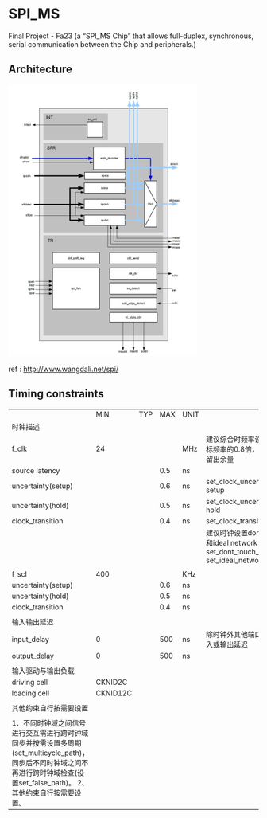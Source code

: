 # SPI_MS
Final Project - Fa23 (a “SPI_MS Chip” that allows full-duplex, synchronous, serial communication between the Chip and peripherals.)

## Architecture

![Architecture](images/Architecture.png)

ref : http://www.wangdali.net/spi/

## Timing constraints

|                                                           |          |      |      |      |                                                              |
| ------------------------------------------------------------ | -------- | ---- | ---- | ---- | ------------------------------------------------------------ |
|                                                              | MIN      | TYP  | MAX  | UNIT |                                                              |
| 时钟描述                                                     |          |      |      |      |                                                              |
| f_clk                                                        | 24       |      |      | MHz  | 建议综合时频率设置为目标频率的0.8倍，给后端留出余量          |
| source latency                                               |          |      | 0.5  | ns   |                                                              |
| uncertainty(setup)                                           |          |      | 0.6  | ns   | set_clock_uncertainty -setup                                 |
| uncertainty(hold)                                            |          |      | 0.5  | ns   | set_clock_uncertainty -hold                                  |
| clock_transition                                             |          |      | 0.4  | ns   | set_clock_transition                                         |
|                                                              |          |      |      |      | 建议时钟设置don’t touch和ideal  network     set_dont_touch_network     set_ideal_network |
|                                                              |          |      |      |      |                                                              |
| f_scl                                                        | 400      |      |      | KHz  |                                                              |
| uncertainty(setup)                                           |          |      | 0.6  | ns   |                                                              |
| uncertainty(hold)                                            |          |      | 0.5  | ns   |                                                              |
| clock_transition                                             |          |      | 0.4  | ns   |                                                              |
|                                                              |          |      |      |      |                                                              |
| 输入输出延迟                                                 |          |      |      |      |                                                              |
| input_delay                                                  | 0        |      | 500  | ns   | 除时钟外其他端口设置输入或输出延迟                           |
| output_delay                                                 | 0        |      | 500  | ns   |                                                              |
|                                                              |          |      |      |      |                                                              |
| 输入驱动与输出负载                                           |          |      |      |      |                                                              |
| driving cell                                                 | CKNID2C  |      |      |      |                                                              |
| loading cell                                                 | CKNID12C |      |      |      |                                                              |
|                                                              |          |      |      |      |                                                              |
| 其他约束自行按需要设置                                       |          |      |      |      |                                                              |
|                                                              |          |      |      |      |                                                              |
| 1、不同时钟域之间信号进行交互需进行跨时钟域同步并按需设置多周期(set_multicycle_path)，同步后不同时钟域之间不再进行跨时钟域检查(设置set_false_path)。     2、其他约束自行按需要设置。 |          |      |      |      |                                                              |
